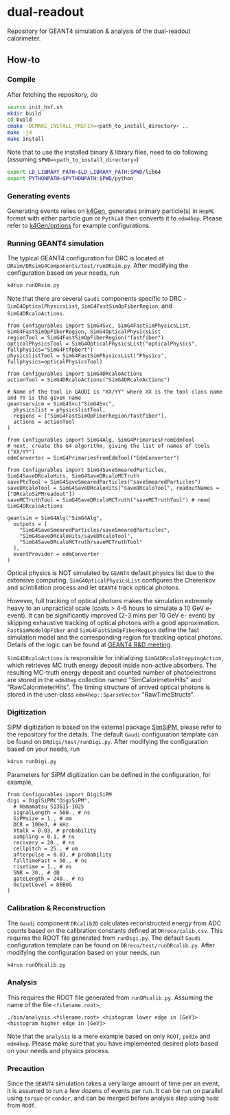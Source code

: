 # dual-readout
Repository for GEANT4 simulation &amp; analysis of the dual-readout calorimeter.

## How-to
### Compile
After fetching the repository, do

```sh
source init_hsf.sh
mkdir build
cd build
cmake -DCMAKE_INSTALL_PREFIX=<path_to_install_directory> ..
make -j4
make install
```

Note that to use the installed binary & library files, need to do following (assuming `$PWD=<path_to_install_directory>`)

```sh
export LD_LIBRARY_PATH=$LD_LIBRARY_PATH:$PWD/lib64
export PYTHONPATH=$PYTHONPATH:$PWD/python
```

### Generating events
Generating events relies on [k4Gen](https://github.com/HEP-FCC/k4Gen), generates primary particle(s) in `HepMC` format with either particle gun or `Pythia8` then converts it to `edm4hep`. Please refer to [k4Gen/options](https://github.com/HEP-FCC/k4Gen/tree/b7c735e401298a8c72915819dc0404a83f46a0fe/k4Gen/options) for example configurations.

### Running GEANT4 simulation
The typical GEANT4 configuration for DRC is located at `DRsim/DRsimG4Components/test/runDRsim.py`. After modifying the configuration based on your needs, run

```sh
k4run runDRsim.py
```

Note that there are several `Gaudi` components specific to DRC - `SimG4OpticalPhysicsList`, `SimG4FastSimOpFiberRegion`, and `SimG4DRcaloActions`.

```python3
from Configurables import SimG4Svc, SimG4FastSimPhysicsList, SimG4FastSimOpFiberRegion, SimG4OpticalPhysicsList
regionTool = SimG4FastSimOpFiberRegion("fastfiber")
opticalPhysicsTool = SimG4OpticalPhysicsList("opticalPhysics", fullphysics="SimG4FtfpBert")
physicslistTool = SimG4FastSimPhysicsList("Physics", fullphysics=opticalPhysicsTool)

from Configurables import SimG4DRcaloActions
actionTool = SimG4DRcaloActions("SimG4DRcaloActions")

# Name of the tool in GAUDI is "XX/YY" where XX is the tool class name and YY is the given name
geantservice = SimG4Svc("SimG4Svc",
  physicslist = physicslistTool,
  regions = ["SimG4FastSimOpFiberRegion/fastfiber"],
  actions = actionTool
)

from Configurables import SimG4Alg, SimG4PrimariesFromEdmTool
# next, create the G4 algorithm, giving the list of names of tools ("XX/YY")
edmConverter = SimG4PrimariesFromEdmTool("EdmConverter")

from Configurables import SimG4SaveSmearedParticles, SimG4SaveDRcaloHits, SimG4SaveDRcaloMCTruth
savePtcTool = SimG4SaveSmearedParticles("saveSmearedParticles")
saveDRcaloTool = SimG4SaveDRcaloHits("saveDRcaloTool", readoutNames = ["DRcaloSiPMreadout"])
saveMCTruthTool = SimG4SaveDRcaloMCTruth("saveMCTruthTool") # need SimG4DRcaloActions

geantsim = SimG4Alg("SimG4Alg",
  outputs = [
    "SimG4SaveSmearedParticles/saveSmearedParticles",
    "SimG4SaveDRcaloHits/saveDRcaloTool",
    "SimG4SaveDRcaloMCTruth/saveMCTruthTool"
  ],
  eventProvider = edmConverter
)
```

Optical physics is NOT simulated by `GEANT4` default physics list due to the extensive computing. `SimG4OpticalPhysicsList` configures the Cherenkov and scintillation process and let `GEANT4` track optical photons.

However, full tracking of optical photons makes the simulation extremely heavy to an unpractical scale (costs > 4-6 hours to simulate a 10 GeV e- event). It can be significantly improved (2-3 mins per 10 GeV e- event) by skipping exhaustive tracking of optical photons with a good approximation. `FastSimModelOpFiber` and `SimG4FastSimOpFiberRegion` define the fast simulation model and the corresponding region for tracking optical photons. Details of the logic can be found at [GEANT4 R&D meeting](https://indico.cern.ch/event/915715/#2-fast-optical-photon-transpor).

`SimG4DRcaloActions` is responsible for initializing `SimG4DRcaloSteppingAction`, which retrieves MC truth energy deposit inside non-active absorbers. The resulting MC-truth energy deposit and counted number of photoelectrons are stored in the `edm4hep` collection named "SimCalorimeterHits" and "RawCalorimeterHits". The timing structure of arrived optical photons is stored in the user-class `edm4hep::SparseVector` "RawTimeStructs".

### Digitization
SiPM digitization is based on the external package [SimSiPM](https://github.com/EdoPro98/SimSiPM), please refer to the repository for the details. The default `Gaudi` configuration template can be found on `DRdigi/test/runDigi.py`. After modifying the configuration based on your needs, run

```sh
k4run runDigi.py
```

Parameters for SiPM digitization can be defined in the configuration, for example,

```python3
from Configurables import DigiSiPM
digi = DigiSiPM("DigiSiPM",
  # Hamamatsu S13615-1025
  signalLength = 500., # ns
  SiPMsize = 1., # mm
  DCR = 100e3, # kHz
  Xtalk = 0.03, # probability
  sampling = 0.1, # ns
  recovery = 20., # ns
  cellpitch = 25., # um
  afterpulse = 0.03, # probability
  falltimeFast = 50., # ns
  risetime = 1., # ns
  SNR = 30., # dB
  gateLength = 240., # ns
  OutputLevel = DEBUG
)
```

### Calibration &amp; Reconstruction
The `Gaudi` component `DRcalib2D` calculates reconstructed energy from ADC counts based on the calibration constants defined at `DRreco/calib.csv`. This requires the ROOT file generated from `runDigi.py`. The default `Gaudi` configuration template can be found on `DRreco/test/runDRcalib.py`. After modifying the configuration based on your needs, run

```sh
k4run runDRcalib.py
```

### Analysis
This requires the ROOT file generated from `runDRcalib.py`. Assuming the name of the file `<filename.root>`,

    ./bin/analysis <filename.root> <histogram lower edge in [GeV]> <histogram higher edge in [GeV]>

Note that the `analysis` is a mere example based on only `ROOT`, `podio` and `edm4hep`. Please make sure that you have implemented desired plots based on your needs and physics process.

### Precaution
Since the `GEANT4` simulation takes a very large amount of time per an event, it is assumed to run a few dozens of events per run. It can be run on parallel using `torque` or `condor`, and can be merged before analysis step using `hadd` from `ROOT`.
